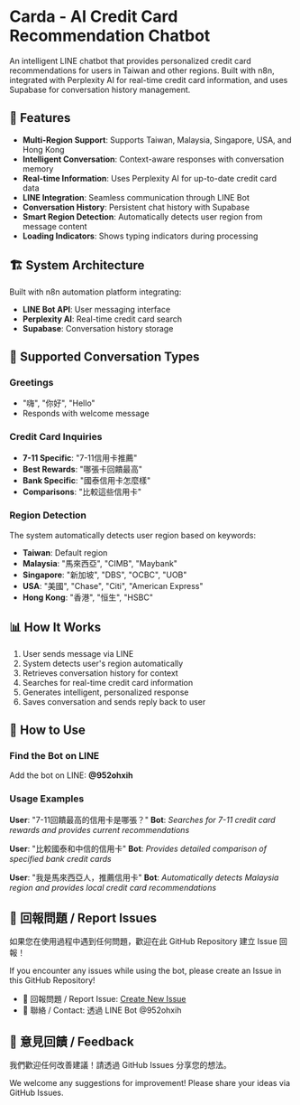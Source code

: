 # Carda - AI Credit Card Recommendation Chatbot

An intelligent LINE chatbot that provides personalized credit card recommendations for users in Taiwan and other regions. Built with n8n, integrated with Perplexity AI for real-time credit card information, and uses Supabase for conversation history management.

## 🌟 Features

- **Multi-Region Support**: Supports Taiwan, Malaysia, Singapore, USA, and Hong Kong
- **Intelligent Conversation**: Context-aware responses with conversation memory
- **Real-time Information**: Uses Perplexity AI for up-to-date credit card data
- **LINE Integration**: Seamless communication through LINE Bot
- **Conversation History**: Persistent chat history with Supabase
- **Smart Region Detection**: Automatically detects user region from message content
- **Loading Indicators**: Shows typing indicators during processing

## 🏗️ System Architecture

Built with n8n automation platform integrating:
- **LINE Bot API**: User messaging interface  
- **Perplexity AI**: Real-time credit card search
- **Supabase**: Conversation history storage

## 🤖 Supported Conversation Types

### Greetings
- "嗨", "你好", "Hello"
- Responds with welcome message

### Credit Card Inquiries
- **7-11 Specific**: "7-11信用卡推薦"
- **Best Rewards**: "哪張卡回饋最高"
- **Bank Specific**: "國泰信用卡怎麼樣"
- **Comparisons**: "比較這些信用卡"

### Region Detection
The system automatically detects user region based on keywords:
- **Taiwan**: Default region
- **Malaysia**: "馬來西亞", "CIMB", "Maybank"
- **Singapore**: "新加坡", "DBS", "OCBC", "UOB"
- **USA**: "美國", "Chase", "Citi", "American Express"
- **Hong Kong**: "香港", "恒生", "HSBC"

## 📊 How It Works

1. User sends message via LINE
2. System detects user's region automatically  
3. Retrieves conversation history for context
4. Searches for real-time credit card information
5. Generates intelligent, personalized response
6. Saves conversation and sends reply back to user

## 📱 How to Use

### Find the Bot on LINE
Add the bot on LINE: **@952ohxih**

### Usage Examples

**User**: "7-11回饋最高的信用卡是哪張？"
**Bot**: *Searches for 7-11 credit card rewards and provides current recommendations*

**User**: "比較國泰和中信的信用卡"
**Bot**: *Provides detailed comparison of specified bank credit cards*

**User**: "我是馬來西亞人，推薦信用卡"
**Bot**: *Automatically detects Malaysia region and provides local credit card recommendations*

## 🐛 回報問題 / Report Issues

如果您在使用過程中遇到任何問題，歡迎在此 GitHub Repository 建立 Issue 回報！

If you encounter any issues while using the bot, please create an Issue in this GitHub Repository!

- 🔗 回報問題 / Report Issue: [Create New Issue](https://github.com/lawrencechen0921/Carda/issues/new)
- 📧 聯絡 / Contact: 透過 LINE Bot @952ohxih

## 🤝 意見回饋 / Feedback

我們歡迎任何改善建議！請透過 GitHub Issues 分享您的想法。

We welcome any suggestions for improvement! Please share your ideas via GitHub Issues.
